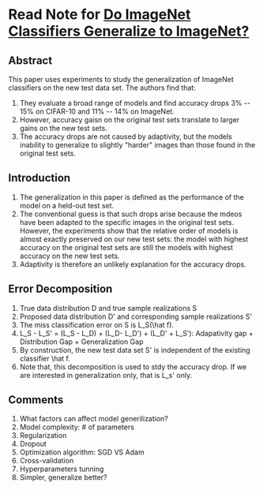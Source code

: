 # Read Note for [Do ImageNet Classifiers Generalize to ImageNet?](http://people.csail.mit.edu/ludwigs/papers/imagenet.pdf)

## Abstract
 This paper uses experiments to study the generalization of ImageNet classifiers on the new test data set. The authors find that:
 1. They evaluate a broad range of models and find accuracy drops 3% -- 15% on CIFAR-10 and 11% -- 14% on ImageNet.
 2. However, accuracy gaisn on the original test sets translate to larger gains on the new test sets. 
 3. The accuracy drops are not caused by adaptivity, but the models inability to generalize to slightly "harder" images than those found in the original test sets.
 
 ## Introduction 
 1. The generalization in this paper is defined as the performance of the model on a held-out test set.
 2. The conventional guess is that such drops arise because the mdeos have been adapted to the specific images in the original test sets.  However, the experiments show that the relative order of models is almost exactly preserved on our new test sets: the model with highest accuracy on the original test sets are still the models with highest accuracy on the new test sets.
 3. Adaptivity is therefore an unlikely explanation for the accuracy drops.
 
 ## Error Decomposition
 1. True data distribution D and true sample realizations S
 2. Proposed data distribution D' and corresponding sample realizations S'
 3. The miss classification error on S is L_S(\hat f).
 4. L_S - L_S' = (L_S - L_D) + (L_D- L_D') + (L_D' + L_S'): Adapativity gap + Distribution Gap + Generalization Gap
 5. By construction, the new test data set S' is independent of the existing classifier \hat f. 
 6. Note that, this decomposition is used to stdy the accuracy drop. If we are interested in generalization only, that is L_s' only.
 
 
 ## Comments
 1. What factors can affect model generilization?
 2. Model complexity: # of parameters
 3. Regularization 
 4. Dropout
 5. Optimization algorithm: SGD VS Adam
 6. Cross-validation
 7. Hyperparameters tunning
 8. Simpler, generalize better?
 
 
